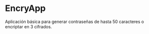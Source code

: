 # EncryApp
Aplicación básica para generar contraseñas de hasta 50 caracteres o encriptar en 3 cifrados.
